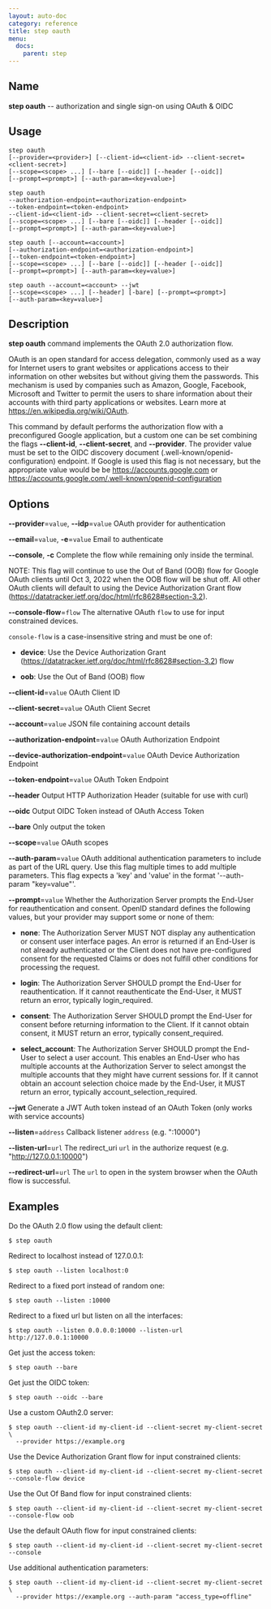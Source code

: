 ```yaml
---
layout: auto-doc
category: reference
title: step oauth
menu:
  docs:
    parent: step
---
```


## Name
**step oauth** -- authorization and single sign-on using OAuth & OIDC

## Usage

```raw
step oauth
[--provider=<provider>] [--client-id=<client-id> --client-secret=<client-secret>]
[--scope=<scope> ...] [--bare [--oidc]] [--header [--oidc]]
[--prompt=<prompt>] [--auth-param=<key=value>]

step oauth
--authorization-endpoint=<authorization-endpoint>
--token-endpoint=<token-endpoint>
--client-id=<client-id> --client-secret=<client-secret>
[--scope=<scope> ...] [--bare [--oidc]] [--header [--oidc]]
[--prompt=<prompt>] [--auth-param=<key=value>]

step oauth [--account=<account>]
[--authorization-endpoint=<authorization-endpoint>]
[--token-endpoint=<token-endpoint>]
[--scope=<scope> ...] [--bare [--oidc]] [--header [--oidc]]
[--prompt=<prompt>] [--auth-param=<key=value>]

step oauth --account=<account> --jwt
[--scope=<scope> ...] [--header] [-bare] [--prompt=<prompt>]
[--auth-param=<key=value>]
```

## Description

**step oauth** command implements the OAuth 2.0 authorization flow.

OAuth is an open standard for access delegation, commonly used as a way for
Internet users to grant websites or applications access to their information on
other websites but without giving them the passwords. This mechanism is used by
companies such as Amazon, Google, Facebook, Microsoft and Twitter to permit the
users to share information about their accounts with third party applications or
websites. Learn more at https://en.wikipedia.org/wiki/OAuth.

This command by default performs the authorization flow with a preconfigured
Google application, but a custom one can be set combining the flags
**--client-id**, **--client-secret**, and **--provider**. The provider value
must be set to the OIDC discovery document (.well-known/openid-configuration)
endpoint. If Google is used this flag is not necessary, but the appropriate
value would be be https://accounts.google.com or
https://accounts.google.com/.well-known/openid-configuration

## Options


**--provider**=`value`, **--idp**=`value`
OAuth provider for authentication

**--email**=`value`, **-e**=`value`
Email to authenticate

**--console**, **-c**
Complete the flow while remaining only inside the terminal.

NOTE: This flag will continue to use the Out of Band (OOB) flow for Google OAuth clients
until Oct 3, 2022 when the OOB flow will be shut off. All other OAuth clients
will default to using the Device Authorization Grant flow
(https://datatracker.ietf.org/doc/html/rfc8628#section-3.2).

**--console-flow**=`flow`
The alternative OAuth `flow` to use for input constrained devices.

`console-flow` is a case-insensitive string and must be one of:

- **device**: Use the Device Authorization Grant (https://datatracker.ietf.org/doc/html/rfc8628#section-3.2) flow

- **oob**: Use the Out of Band (OOB) flow

**--client-id**=`value`
OAuth Client ID

**--client-secret**=`value`
OAuth Client Secret

**--account**=`value`
JSON file containing account details

**--authorization-endpoint**=`value`
OAuth Authorization Endpoint

**--device-authorization-endpoint**=`value`
OAuth Device Authorization Endpoint

**--token-endpoint**=`value`
OAuth Token Endpoint

**--header**
Output HTTP Authorization Header (suitable for use with curl)

**--oidc**
Output OIDC Token instead of OAuth Access Token

**--bare**
Only output the token

**--scope**=`value`
OAuth scopes

**--auth-param**=`value`
OAuth additional authentication parameters to include as part of the URL query.
Use this flag multiple times to add multiple parameters. This flag expects a
'key' and 'value' in the format '--auth-param "key=value"'.

**--prompt**=`value`
Whether the Authorization Server prompts the End-User for reauthentication and consent.
OpenID standard defines the following values, but your provider may support some or none of them:

- **none**: The Authorization Server MUST NOT display any authentication or consent user interface pages.
        An error is returned if an End-User is not already authenticated or the Client does not have
        pre-configured consent for the requested Claims or does not fulfill other conditions for
        processing the request.

- **login**: The Authorization Server SHOULD prompt the End-User for reauthentication. If it cannot
        reauthenticate the End-User, it MUST return an error, typically login_required.

- **consent**: The Authorization Server SHOULD prompt the End-User for consent before returning information
        to the Client. If it cannot obtain consent, it MUST return an error, typically consent_required.

- **select_account**: The Authorization Server SHOULD prompt the End-User to select a user account. This enables an
        End-User who has multiple accounts at the Authorization Server to select amongst the multiple
        accounts that they might have current sessions for. If it cannot obtain an account selection
        choice made by the End-User, it MUST return an error, typically account_selection_required.


**--jwt**
Generate a JWT Auth token instead of an OAuth Token (only works with service accounts)

**--listen**=`address`
Callback listener `address` (e.g. ":10000")

**--listen-url**=`url`
The redirect_uri `url` in the authorize request (e.g. "http://127.0.0.1:10000")

**--redirect-url**=`url`
The `url` to open in the system browser when the OAuth flow is successful.

## Examples

Do the OAuth 2.0 flow using the default client:
```shell
$ step oauth
```

Redirect to localhost instead of 127.0.0.1:
```shell
$ step oauth --listen localhost:0
```

Redirect to a fixed port instead of random one:
```shell
$ step oauth --listen :10000
```

Redirect to a fixed url but listen on all the interfaces:
```shell
$ step oauth --listen 0.0.0.0:10000 --listen-url http://127.0.0.1:10000
```

Get just the access token:
```shell
$ step oauth --bare
```

Get just the OIDC token:
```shell
$ step oauth --oidc --bare
```

Use a custom OAuth2.0 server:
```shell
$ step oauth --client-id my-client-id --client-secret my-client-secret \
  --provider https://example.org
```

Use the Device Authorization Grant flow for input constrained clients:
```shell
$ step oauth --client-id my-client-id --client-secret my-client-secret --console-flow device
```

Use the Out Of Band flow for input constrained clients:
```shell
$ step oauth --client-id my-client-id --client-secret my-client-secret --console-flow oob
```

Use the default OAuth flow for input constrained clients:
```shell
$ step oauth --client-id my-client-id --client-secret my-client-secret --console
```

Use additional authentication parameters:
```shell
$ step oauth --client-id my-client-id --client-secret my-client-secret \
  --provider https://example.org --auth-param "access_type=offline"
```

